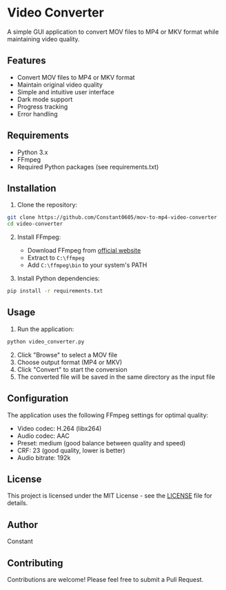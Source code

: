 # Video Converter

A simple GUI application to convert MOV files to MP4 or MKV format while maintaining video quality.

## Features

- Convert MOV files to MP4 or MKV format
- Maintain original video quality
- Simple and intuitive user interface
- Dark mode support
- Progress tracking
- Error handling

## Requirements

- Python 3.x
- FFmpeg
- Required Python packages (see requirements.txt)

## Installation

1. Clone the repository:
```bash
git clone https://github.com/Constant0605/mov-to-mp4-video-converter
cd video-converter
```

2. Install FFmpeg:
   - Download FFmpeg from [official website](https://ffmpeg.org/download.html)
   - Extract to `C:\ffmpeg`
   - Add `C:\ffmpeg\bin` to your system's PATH

3. Install Python dependencies:
```bash
pip install -r requirements.txt
```

## Usage

1. Run the application:
```bash
python video_converter.py
```

2. Click "Browse" to select a MOV file
3. Choose output format (MP4 or MKV)
4. Click "Convert" to start the conversion
5. The converted file will be saved in the same directory as the input file

## Configuration

The application uses the following FFmpeg settings for optimal quality:
- Video codec: H.264 (libx264)
- Audio codec: AAC
- Preset: medium (good balance between quality and speed)
- CRF: 23 (good quality, lower is better)
- Audio bitrate: 192k

## License

This project is licensed under the MIT License - see the [LICENSE](LICENSE) file for details.

## Author

Constant

## Contributing

Contributions are welcome! Please feel free to submit a Pull Request. 